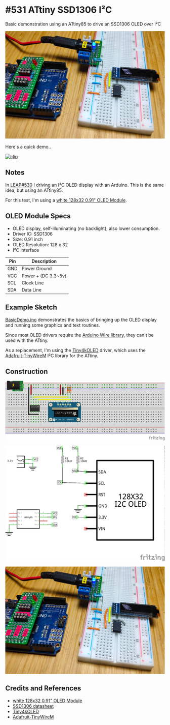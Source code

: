 # #531 ATtiny SSD1306 I²C

Basic demonstration using an ATtiny85 to drive an SSD1306 OLED over I²C

![Build](./assets/BasicDemo_build.jpg?raw=true)

Here's a quick demo..

[![clip](https://img.youtube.com/vi/6ig4Ndb5gGg/0.jpg)](https://www.youtube.com/watch?v=6ig4Ndb5gGg)

## Notes

In [LEAP#530](../../../OLED/SSD1306BareBackI2C) I driving an I²C OLED display with an Arduino.
This is the same idea, but using an ATtiny85.

For this test, I'm using a [white 128x32 0.91" OLED Module](https://www.aliexpress.com/item/32672229793.html).

## OLED Module Specs

* OLED display, self-illuminating (no backlight), also lower consumption.
* Driver IC: SSD1306
* Size: 0.91 inch
* OLED Resolution: 128 x 32
* I²C interface

| Pin | Description         |
|-----|---------------------|
| GND | Power Ground        |
| VCC | Power + (DC 3.3~5v) |
| SCL | Clock Line          |
| SDA | Data Line           |

## Example Sketch

[BasicDemo.ino](./BasicDemo.ino?raw=true) demonstrates the basics of bringing up the OLED
display and running some graphics and text routines.

Since most OLED drivers require the [Arduino Wire library](https://www.arduino.cc/en/reference/wire),
they can't be used with the ATtiny.

As a replacement, I'm using the [Tiny4kOLED](https://github.com/datacute/Tiny4kOLED) driver,
which uses the [Adafruit-TinyWireM](https://github.com/adafruit/TinyWireM) I²C library for the ATtiny.

## Construction

![Breadboard](./assets/BasicDemo_bb.jpg?raw=true)

![Schematic](./assets/BasicDemo_schematic.jpg?raw=true)

![Build](./assets/BasicDemo_build.jpg?raw=true)

## Credits and References

* [white 128x32 0.91" OLED Module](https://www.aliexpress.com/item/32672229793.html)
* [SSD1306 datasheet](https://www.adafruit.com/datasheets/SSD1306.pdf)
* [Tiny4kOLED](https://github.com/datacute/Tiny4kOLED)
* [Adafruit-TinyWireM](https://github.com/adafruit/TinyWireM)
